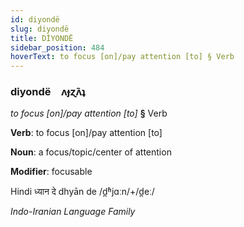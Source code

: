 ```yaml
---
id: diyondë
slug: diyondë
title: DİYONDË
sidebar_position: 484
hoverText: to focus [on]/pay attention [to] § Verb
---
```


### diyondë&emsp;<span kind="abugida">ʌɟɀ̃ʌʇ</span>

*to focus [on]/pay attention [to]* **§** Verb

**Verb**: to focus [on]/pay attention [to]

**Noun**: a focus/topic/center of attention

**Modifier**: focusable

Hindi ध्यान दे dhyān de /d̪ʱjɑːn/+/d̪eː/

*Indo-Iranian Language Family*